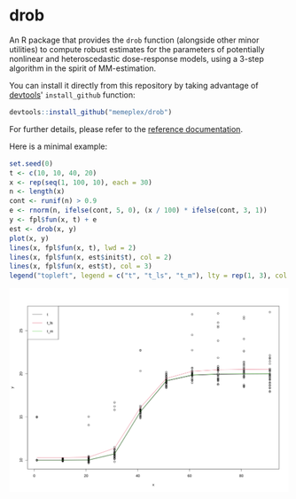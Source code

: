 # drob

An R package that provides the `drob` function (alongside other minor utilities) to compute robust estimates for the parameters of potentially nonlinear and heteroscedastic dose-response models, using a 3-step algorithm in the spirit of MM-estimation.

You can install it directly from this repository by taking advantage of [devtools](https://github.com/r-lib/devtools)' `install_github` function:

```R
devtools::install_github("memeplex/drob")
```

For further details, please refer to the [reference documentation](assets/drob.pdf).

Here is a minimal example:

```R
set.seed(0)
t <- c(10, 10, 40, 20)
x <- rep(seq(1, 100, 10), each = 30)
n <- length(x)
cont <- runif(n) > 0.9
e <- rnorm(n, ifelse(cont, 5, 0), (x / 100) * ifelse(cont, 3, 1))
y <- fpl$fun(x, t) + e
est <- drob(x, y)
plot(x, y)
lines(x, fpl$fun(x, t), lwd = 2)
lines(x, fpl$fun(x, est$init$t), col = 2)
lines(x, fpl$fun(x, est$t), col = 3)
legend("topleft", legend = c("t", "t_ls", "t_m"), lty = rep(1, 3), col = 1:3)
```

<p align="center" width="100%">
  <img src="assets/plot.svg" width="600" />
</p>
